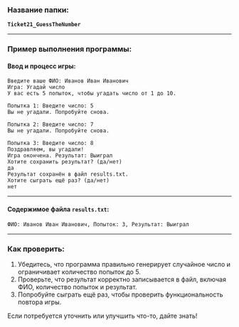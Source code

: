 ### Название папки:
**`Ticket21_GuessTheNumber`**

---

### Пример выполнения программы:

#### **Ввод и процесс игры:**
```
Введите ваше ФИО: Иванов Иван Иванович
Игра: Угадай число
У вас есть 5 попыток, чтобы угадать число от 1 до 10.

Попытка 1: Введите число: 5
Вы не угадали. Попробуйте снова.

Попытка 2: Введите число: 7
Вы не угадали. Попробуйте снова.

Попытка 3: Введите число: 8
Поздравляем, вы угадали!
Игра окончена. Результат: Выиграл
Хотите сохранить результат? (да/нет)
да
Результат сохранён в файл results.txt.
Хотите сыграть ещё раз? (да/нет)
нет
```

---

#### **Содержимое файла `results.txt`:**
```
ФИО: Иванов Иван Иванович, Попыток: 3, Результат: Выиграл
```

---

### Как проверить:
1. Убедитесь, что программа правильно генерирует случайное число и ограничивает количество попыток до 5.
2. Проверьте, что результат корректно записывается в файл, включая ФИО, количество попыток и результат.
3. Попробуйте сыграть ещё раз, чтобы проверить функциональность повтора игры.

Если потребуется уточнить или улучшить что-то, дайте знать!